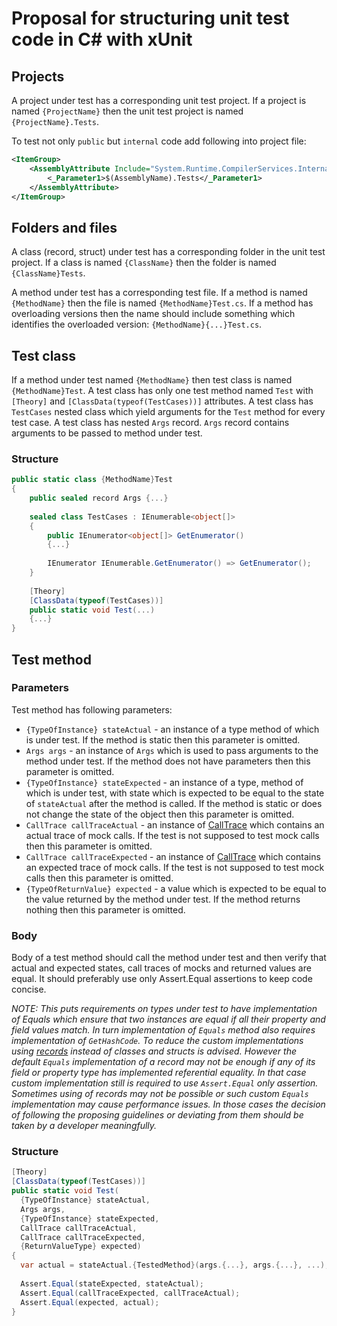 # Proposal for structuring unit test code in C# with xUnit

## Projects

A project under test has a corresponding unit test project. If a project is named `{ProjectName}` then the unit test project is named `{ProjectName}.Tests`.

To test not only `public` but `internal` code add following into project file:

```XML
<ItemGroup>
    <AssemblyAttribute Include="System.Runtime.CompilerServices.InternalsVisibleTo">
        <_Parameter1>$(AssemblyName).Tests</_Parameter1>
    </AssemblyAttribute>
</ItemGroup>
```

## Folders and files

A class (record, struct) under test has a corresponding folder in the unit test project. If a class is named `{ClassName}` then the folder is named `{ClassName}Tests`.

A method under test has a corresponding test file. If a method is named `{MethodName}` then the file is named `{MethodName}Test.cs`. If a method has overloading versions then the name should include something which identifies the overloaded version: `{MethodName}{...}Test.cs`.

## Test class

If a method under test named `{MethodName}` then test class is named `{MethodName}Test`.
A test class has only one test method named `Test` with `[Theory]` and `[ClassData(typeof(TestCases))]` attributes. 
A test class has `TestCases` nested class which yield arguments for the `Test` method for every test case.
A test class has nested `Args` record. `Args` record contains arguments to be passed to method under test.

### Structure

```C#
public static class {MethodName}Test
{
    public sealed record Args {...}        
    
    sealed class TestCases : IEnumerable<object[]>
    {
        public IEnumerator<object[]> GetEnumerator()
        {...}
        
        IEnumerator IEnumerable.GetEnumerator() => GetEnumerator();
    }
        
    [Theory]
    [ClassData(typeof(TestCases))]
    public static void Test(...)
    {...}
}
```

## Test method

### Parameters

Test method has following parameters:
- `{TypeOfInstance} stateActual` - an instance of a type method of which is under test. If the method is static then this parameter is omitted. 
- `Args args` - an instance of `Args` which is used to pass arguments to the method under test. If the method does not have parameters then this parameter is omitted. 
- `{TypeOfInstance} stateExpected`  - an instance of a type, method of which is under test, with state which is expected to be equal to the state of `stateActual` after the method is called. If the method is static or does not change the state of the object then this parameter is omitted.
- `CallTrace callTraceActual` - an instance of [CallTrace](https://github.com/es-repo/CallTracing) which contains an actual trace of mock calls. If the test is not supposed to test mock calls then this parameter is omitted.
- `CallTrace callTraceExpected` - an instance of [CallTrace](https://github.com/es-repo/CallTracing) which contains an expected trace of mock calls. If the test is not supposed to test mock calls then this parameter is omitted.
- `{TypeOfReturnValue} expected` - a value which is expected to be equal to the value returned by the method under test. If the method returns nothing then this parameter is omitted.

### Body

Body of a test method should call the method under test and then verify that actual and expected states, call traces of mocks and returned values are equal. It should preferably use only Assert.Equal assertions to keep code concise.

_NOTE: This puts requirements on types under test to have implementation of Equals which ensure that two instances are equal if all their property and field values match. In turn implementation of `Equals` method also requires implementation of `GetHashCode`. To reduce the custom implementations using [records](https://docs.microsoft.com/en-us/dotnet/csharp/fundamentals/types/records#value-equality) instead of classes and structs is advised. However the default `Equals` implementation of a record may not be enough if any of its field or property type has implemented referential equality. In that case custom implementation still is required to use `Assert.Equal` only assertion. Sometimes using of records may not be possible or such custom `Equals` implementation may cause performance issues. In those cases the decision of following the proposing guidelines or deviating from them should be taken by a developer meaningfully._

### Structure

```C#
[Theory]
[ClassData(typeof(TestCases))]
public static void Test(
  {TypeOfInstance} stateActual, 
  Args args, 
  {TypeOfInstance} stateExpected,
  CallTrace callTraceActual,
  CallTrace callTraceExpected,
  {ReturnValueType} expected)
{
  var actual = stateActual.{TestedMethod}(args.{...}, args.{...}, ...);
  
  Assert.Equal(stateExpected, stateActual);
  Assert.Equal(callTraceExpected, callTraceActual);
  Assert.Equal(expected, actual);
}
```



